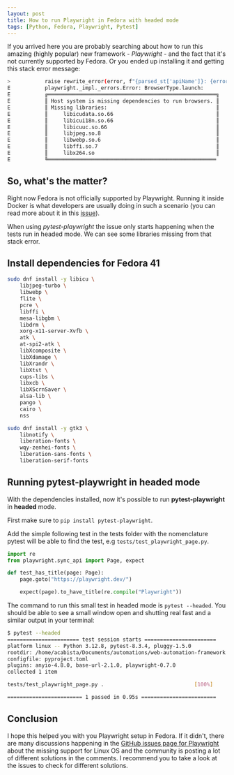 ```yaml
---
layout: post
title: How to run Playwright in Fedora with headed mode
tags: [Python, Fedora, Playwright, Pytest]
---
```


If you arrived here you are probably searching about how to run this amazing (highly popular) new framework - *Playwright* - and the fact that it's not currently supported by Fedora. Or you ended up installing it and getting this stack error message:

```bash
>           raise rewrite_error(error, f"{parsed_st['apiName']}: {error}") from None
E           playwright._impl._errors.Error: BrowserType.launch: 
E           ╔══════════════════════════════════════════════════════╗
E           ║ Host system is missing dependencies to run browsers. ║
E           ║ Missing libraries:                                   ║
E           ║     libicudata.so.66                                 ║
E           ║     libicui18n.so.66                                 ║
E           ║     libicuuc.so.66                                   ║
E           ║     libjpeg.so.8                                     ║
E           ║     libwebp.so.6                                     ║
E           ║     libffi.so.7                                      ║
E           ║     libx264.so                                       ║
E           ╚══════════════════════════════════════════════════════
```

## So, what's the matter?

Right now Fedora is not officially supported by Playwright. Running it inside Docker is what developers are usually doing in such a scenario (you can read more about it in this [issue](https://github.com/microsoft/playwright/issues/29559)).

When using *pytest-playwright* the issue only starts happening when the tests run in headed mode. We can see some libraries missing from that stack error.

## Install dependencies for Fedora 41

```bash
sudo dnf install -y libicu \
    libjpeg-turbo \
    libwebp \
    flite \
    pcre \
    libffi \
    mesa-libgbm \
    libdrm \
    xorg-x11-server-Xvfb \
    atk \
    at-spi2-atk \
    libXcomposite \
    libXdamage \
    libXrandr \
    libXtst \
    cups-libs \
    libxcb \
    libXScrnSaver \
    alsa-lib \
    pango \
    cairo \
    nss

sudo dnf install -y gtk3 \
    libnotify \
    liberation-fonts \
    wqy-zenhei-fonts \
    liberation-sans-fonts \
    liberation-serif-fonts
```

## Running pytest-playwright in headed mode

With the dependencies installed, now it's possible to run **pytest-playwright** in **headed** mode.

First make sure to `pip install pytest-playwright`.

Add the simple following test in the tests folder with the nomenclature pytest will be able to find the test, e.g `tests/test_playwright_page.py`.

```python
import re
from playwright.sync_api import Page, expect

def test_has_title(page: Page):
    page.goto("https://playwright.dev/")

    expect(page).to_have_title(re.compile("Playwright"))
```

The command to run this small test in headed mode is `pytest --headed`. You should be able to see a small window open and shutting real fast and a similar output in your terminal:

```bash
$ pytest --headed
======================= test session starts =======================
platform linux -- Python 3.12.8, pytest-8.3.4, pluggy-1.5.0
rootdir: /home/acabista/Documents/automations/web-automation-framework
configfile: pyproject.toml
plugins: anyio-4.8.0, base-url-2.1.0, playwright-0.7.0
collected 1 item                                                  

tests/test_playwright_page.py .                             [100%]

======================== 1 passed in 0.95s ========================
```

## Conclusion

I hope this helped you with you Playwright setup in Fedora. If it didn't, there are many discussions happening in the [GitHub issues page for Playwright](https://github.com/microsoft/playwright/issues) about the missing support for Linux OS and the community is posting a lot of different solutions in the comments. I recommend you to take a look at the issues to check for different solutions.
